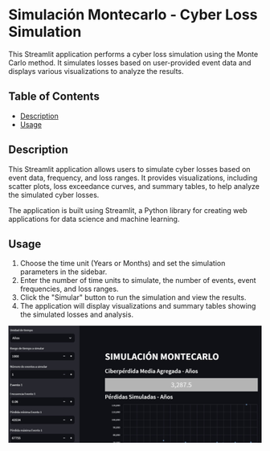 # Simulación Montecarlo - Cyber Loss Simulation

This Streamlit application performs a cyber loss simulation using the Monte Carlo method. It simulates losses based on user-provided event data and displays various visualizations to analyze the results.

## Table of Contents
- [Description](#description)
- [Usage](#usage)

## Description

This Streamlit application allows users to simulate cyber losses based on event data, frequency, and loss ranges. It provides visualizations, including scatter plots, loss exceedance curves, and summary tables, to help analyze the simulated cyber losses.

The application is built using Streamlit, a Python library for creating web applications for data science and machine learning.

## Usage

1. Choose the time unit (Years or Months) and set the simulation parameters in the sidebar.
2. Enter the number of time units to simulate, the number of events, event frequencies, and loss ranges.
3. Click the "Simular" button to run the simulation and view the results.
4. The application will display visualizations and summary tables showing the simulated losses and analysis.

![App](./images/screenshot1.jpg)




